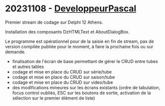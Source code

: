 # 20231108 - [DeveloppeurPascal](https://github.com/DeveloppeurPascal)

Premier stream de codage sur Delphi 12 Athens.

Installation des composants DzHTMLText et AboutDialogBox.

Le programme est opérationnel pour de la saisie en fin de stream, pas de version compilée publiée pour le moment, à faire la prochaine fois ou sur demande.

* finalisation de l'écran de base permettant de gérer le CRUD entre tubes et autres tables
* codage et mise en place du CRUD sur série/tube
* codage et mise en place du CRUD sur saison/tube
* codage et mise en place du CRUD sur video/tube
* des modifications mineures sur les écrans existants (ordre de tabulation, focus control oubliés, ESC sur les boutons de sortie, activation de la sélection sur le premier élément de liste)
